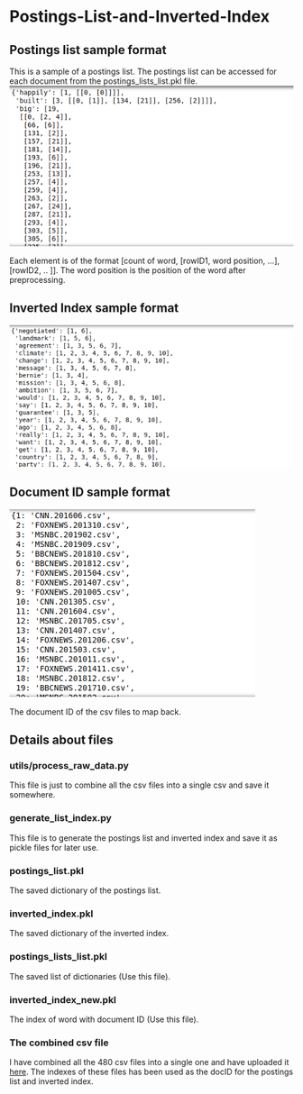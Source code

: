 # Postings-List-and-Inverted-Index

## Postings list sample format
This is a sample of a postings list. The postings list can be accessed for each document from the postings_lists_list.pkl file.
![alt text](Images/postings_list_new.png)

Each element is of the format [count of word, [rowID1, word position, ...], [rowID2, .. ]]. The word position is the position of the word after preprocessing. 

## Inverted Index sample format
![alt text](Images/inverted_index_new.png)

## Document ID sample format
![alt text](Images/documentId.png)

The document ID of the csv files to map back.

## Details about files

### utils/process_raw_data.py 
This file is just to combine all the csv files into a single csv and save it somewhere. 

### generate_list_index.py
This file is to generate the postings list and inverted index and save it as pickle files for later use.

### postings_list.pkl
The saved dictionary of the postings list.

### inverted_index.pkl
The saved dictionary of the inverted index.

### postings_lists_list.pkl
The saved list of dictionaries (Use this file).

### inverted_index_new.pkl
The index of word with document ID (Use this file).

### The combined csv file
I have combined all the 480 csv files into a single one and have uploaded it [here](https://drive.google.com/file/d/1f6SX0i5eNJ8LA_WG4gVm3VR30FzG7Vqs/view?usp=sharing). The indexes of these files has been used as the docID for the postings list and inverted index.
